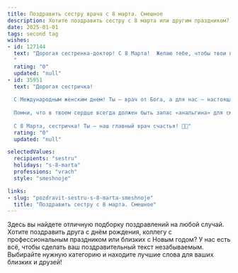 ```yaml
---
title: Поздравить сестру врача с 8 марта. Смешное
description: Хотите поздравить сестру с 8 марта или другим праздником? Наш ИИ создаст незабываемое поздравление, а вы обязательно выделитесь среди других.  
date: 2025-01-01
tags: second tag
wishes:
- id: 127144
  text: "Дорогая сестренка-доктор! С 8 Марта!  Желаю тебе, чтобы твои пациенты были здоровыми, как никогда, а твоя работа приносила только радость (ну, или хотя бы не бешенство от бесконечных дежурств!). Пусть все твои анализы будут отличными, а настроение — выше любых показателей!  Будь счастлива, любима и, конечно же,  здорова —  иначе кто же нас будет лечить? 😉
  "
  rating: "0"
  updated: "null"
- id: 35951
  text: "Дорогая сестричка!
  
  С Международным женским днем! Ты — врач от Бога, а для нас — настоящая суперумка! Пусть в твоей жизни будет меньше «больничных» моментом и больше «сладких» показаний! Желаю, чтобы твои пациенты всегда были на высоте, а ты оставалась такой же улыбчивой и вдохновляющей!
  
  Помни, что в твоем сердце всегда должен быть запас «анальгина» для смеха и «парацетамола» для счастья! Пусть каждый день приносит только положительные диагнозы, а твое настроение будет «на грани светлой линии»!
  
  С 8 Марта, сестричка! Ты — наш главный врач счастья! 🎉💐"
  rating: "0"
  updated: "null"

selectedValues:
  recipients: "sestru"
  holidays: "s-8-marta"
  professions: "vrach"
  style: "smeshnoje"

links:
- slug: "pozdravit-sestru-s-8-marta-smeshnoje"
  title: "Поздравить сестру с 8 марта. Смешное"
---
```


Здесь вы найдете отличную подборку поздравлений на любой случай.
Хотите поздравить друга с днём рождения, коллегу с профессиональным праздником или близких с Новым годом? У нас есть всё, чтобы сделать ваш поздравительный текст незабываемым. Выбирайте нужную категорию и находите лучшие слова для ваших близких и друзей!
